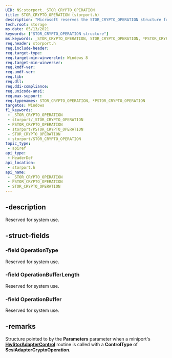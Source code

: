```yaml
---
UID: NS:storport._STOR_CRYPTO_OPERATION
title: STOR_CRYPTO_OPERATION (storport.h)
description: "Microsoft reserves the STOR_CRYPTO_OPERATION structure for internal use only. Don't use this structure in your code."
tech.root: storage
ms.date: 05/13/2021
keywords: ["STOR_CRYPTO_OPERATION structure"]
ms.keywords: _STOR_CRYPTO_OPERATION, STOR_CRYPTO_OPERATION, *PSTOR_CRYPTO_OPERATION,
req.header: storport.h
req.include-header: 
req.target-type: 
req.target-min-winverclnt: Windows 8
req.target-min-winversvr: 
req.kmdf-ver: 
req.umdf-ver: 
req.lib: 
req.dll: 
req.ddi-compliance: 
req.unicode-ansi: 
req.max-support: 
req.typenames: STOR_CRYPTO_OPERATION, *PSTOR_CRYPTO_OPERATION
targetos: Windows
f1_keywords:
 - _STOR_CRYPTO_OPERATION
 - storport/_STOR_CRYPTO_OPERATION
 - PSTOR_CRYPTO_OPERATION
 - storport/PSTOR_CRYPTO_OPERATION
 - STOR_CRYPTO_OPERATION
 - storport/STOR_CRYPTO_OPERATION
topic_type:
 - apiref
api_type:
 - HeaderDef
api_location:
 - storport.h
api_name:
 - _STOR_CRYPTO_OPERATION
 - PSTOR_CRYPTO_OPERATION
 - STOR_CRYPTO_OPERATION
---
```


## -description

Reserved for system use.

## -struct-fields

### -field OperationType

Reserved for system use.

### -field OperationBufferLength

Reserved for system use.

### -field OperationBuffer

Reserved for system use.

## -remarks

Structure pointed to by the **Parameters** parameter when a miniport's [**HwStorAdapterControl**](nc-storport-hw_adapter_control.md) routine is called with a **ControlType** of **ScsiAdapterCryptoOperation**.
